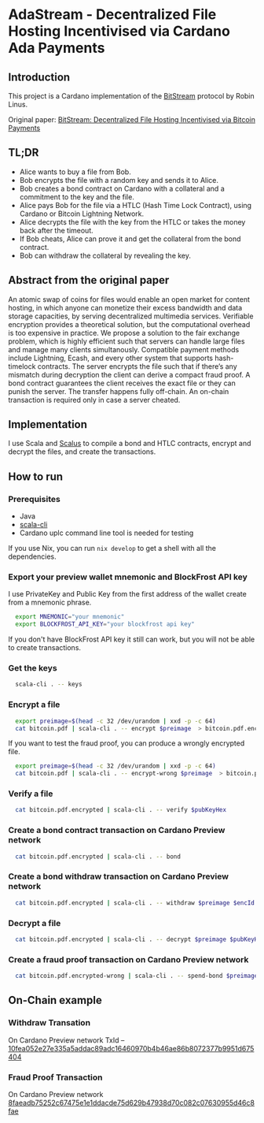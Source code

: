 # AdaStream - Decentralized File Hosting Incentivised via Cardano Ada Payments

## Introduction

This project is a Cardano implementation of the [BitStream](https://github.com/RobinLinus/BitStream) protocol by Robin Linus.

Original paper: [BitStream: Decentralized File Hosting Incentivised via Bitcoin Payments
](https://robinlinus.com/bitstream.pdf)

## TL;DR

- Alice wants to buy a file from Bob.
- Bob encrypts the file with a random key and sends it to Alice.
- Bob creates a bond contract on Cardano with a collateral and a commitment to the key and the file.
- Alice pays Bob for the file via a HTLC (Hash Time Lock Contract), using Cardano or Bitcoin Lightning Network.
- Alice decrypts the file with the key from the HTLC or takes the money back after the timeout.
- If Bob cheats, Alice can prove it and get the collateral from the bond contract.
- Bob can withdraw the collateral by revealing the key.

## Abstract from the original paper

An atomic swap of coins for files would enable an open market for content hosting, in which anyone can monetize their excess bandwidth and data storage capacities, by serving decentralized multimedia services.
Verifiable encryption provides a theoretical solution, but the computational overhead is too expensive in practice.
We propose a solution to the fair exchange problem, which is highly efficient such that servers can handle large files and manage many clients simultanously. Compatible payment methods include Lightning, Ecash, and every other system that supports hash-timelock contracts. The server encrypts the file such that if there’s any mismatch during decryption the client can derive a compact fraud proof. A bond contract guarantees the client receives the exact file or they can punish the server. The transfer happens fully off-chain. An on-chain transaction is required only in case a server cheated.

## Implementation

I use Scala and [Scalus](https://github.com/nau/scalus) to compile a bond and HTLC contracts, encrypt and decrypt the files, and create the transactions.

## How to run

### Prerequisites

- Java
- [scala-cli](https://scala-cli.virtuslab.org/install)
- Cardano uplc command line tool is needed for testing

If you use Nix, you can run `nix develop` to get a shell with all the dependencies.

### Export your preview wallet mnemonic and BlockFrost API key

I use PrivateKey and Public Key from the first address of the wallet create from a mnemonic phrase.

```bash
  export MNEMONIC="your mnemonic"
  export BLOCKFROST_API_KEY="your blockfrost api key"
```

If you don't have BlockFrost API key it still can work, but you will not be able to create transactions.

### Get the keys

```bash
  scala-cli . -- keys
```

### Encrypt a file

```bash
  export preimage=$(head -c 32 /dev/urandom | xxd -p -c 64)
  cat bitcoin.pdf | scala-cli . -- encrypt $preimage  > bitcoin.pdf.encrypted
```

If you want to test the fraud proof, you can produce a wrongly encrypted file.

```bash
  export preimage=$(head -c 32 /dev/urandom | xxd -p -c 64)
  cat bitcoin.pdf | scala-cli . -- encrypt-wrong $preimage  > bitcoin.pdf.encrypted-wrong
```

### Verify a file

```bash
  cat bitcoin.pdf.encrypted | scala-cli . -- verify $pubKeyHex
```

### Create a bond contract transaction on Cardano Preview network

```bash
  cat bitcoin.pdf.encrypted | scala-cli . -- bond
```

### Create a bond withdraw transaction on Cardano Preview network

```bash
  cat bitcoin.pdf.encrypted | scala-cli . -- withdraw $preimage $encId
```

### Decrypt a file

```bash
  cat bitcoin.pdf.encrypted | scala-cli . -- decrypt $preimage $pubKeyHex > bitcoin.decrypted.pdf
```

### Create a fraud proof transaction on Cardano Preview network

```bash
  cat bitcoin.pdf.encrypted-wrong | scala-cli . -- spend-bond $preimage $pubKeyHex > /dev/null
```

## On-Chain example

### Withdraw Transation

On Cardano Preview network
TxId – [10fea052e27e335a5addac89adc16460970b4b46ae86b8072377b9951d675404](https://preview.cexplorer.io/tx/10fea052e27e335a5addac89adc16460970b4b46ae86b8072377b9951d675404)

### Fraud Proof Transaction

On Cardano Preview network
[8faeadb75252c67475e1e1ddacde75d629b47938d70c082c07630955d46c8fae](https://preview.cexplorer.io/tx/8faeadb75252c67475e1e1ddacde75d629b47938d70c082c07630955d46c8fae)
